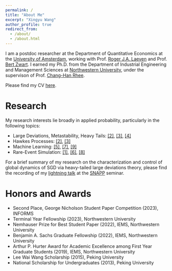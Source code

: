 ```yaml
---
permalink: /
title: "About Me"
excerpt: "Xingyu Wang"
author_profile: true
redirect_from: 
  - /about/
  - /about.html
---
```


I am a postdoc researcher at the Department of Quantitative Economics at the [University of Amsterdam](https://www.uva.nl/en), working with Prof. [Roger J.A. Laeven](https://www.rogerlaeven.nl) and Prof. [Bert Zwart](https://www.tue.nl/en/research/researchers/bert-zwart). I earned my Ph.D. from the Department of Industrial Engineering and Management Sciences at [Northwestern
University](https://www.northwestern.edu/), under the supervison of Prof. [Chang-Han Rhee](https://chrhee.github.io/). 

Please find my CV [here](https://joshwang0322.github.io/files/CV_XingyuWang_2025.pdf). 





Research
======

My research interests lie broadly in applied probability, particularly in the following topics:
- Large Deviations, Metastability, Heavy Tails: [[2]](https://arxiv.org/pdf/2503.01004), [[3]](https://arxiv.org/pdf/2504.01119), [[4]](https://arxiv.org/pdf/2307.03479)
- Hawkes Processes: [[2]](https://arxiv.org/pdf/2503.01004), [[3]](https://arxiv.org/pdf/2504.01119)
- Machine Learning: [[5]](https://arxiv.org/pdf/2501.19239), [[7]](https://openreview.net/pdf?id=B3Nde6lvab), [[9]](https://proceedings.mlr.press/v80/wang18d/wang18d.pdf)
- Rare-Event Simulation: [[1]](https://arxiv.org/pdf/2309.13820), [[6]](https://joshwang0322.github.io/files/WangRhee23b.pdf), [[8]](https://informs-sim.org/wsc20papers/034.pdf)

For a brief summary of my research on the characterization and control of global dynamics of SGD via heavy-tailed large deviations theory, please find the recording of my [lightning talk](https://youtu.be/iXtA03euFQY?si=hadEnBdoLAH_ojpx&t=2831) at the [SNAPP](https://sites.google.com/view/snappseminar/home?authuser=0) seminar. 




Honors and Awards
======

- Second Place, George Nicholson Student Paper Competition (2023), INFORMS
- Terminal Year Fellowship (2023), Northwestern University
- Nemhauser Prize for Best Student Paper (2022), IEMS, Northwestern University
- Benjamin A. Sachs Graduate Fellowship (2022), IEMS, Northwestern University
- Arthur P. Hurter Award for Academic Excellence among First Year Graduate Students (2019), IEMS, Northwestern University
- Lee Wai Wang Scholarship (2015), Peking University
- National Scholarship for Undergraduates (2013), Peking University
